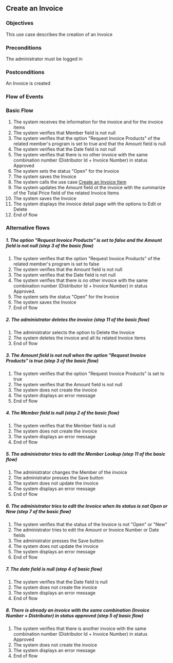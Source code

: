 ## Create an Invoice

### Objectives 
This use case describes the creation of an Invoice

### Preconditions
The administrator must be logged in

### Postconditions
An Invoice is created

### Flow of Events

### Basic Flow

1. The system receives the information for the invoice and for the invoice items 
2. The system verifies that Member field is not null
3. The system verifies that the option "Request Invoice Products" of the related member's program is set to true and that the Amount field is null
4. The system verifies that the Date field is not null
5. The system verifies that there is no other invoice with the same combination number (Distributor Id + Invoice Number) in status Approved
6. The system sets the status "Open" for the Invoice
7. The system saves the Invoice
8. The system calls the use case [Create an Invoice Item](https://github.com/FieloIncentiveAutomation/fieloprp/blob/develop/doc/UC-PRP-0001-Create%20an%20Invoice%20Item.md)
9. The system updates the Amount field ot the invoice with the summarize of the Total Price field of the related Invoice Items 
10. The system saves the Invoice
11. The system displays the invoice detail page with the options to Edit or Delete
12. End of flow

### Alternative flows

##### 1. The option "Request Invoice Products" is set to false and the Amount field is not null (step 3 of the basic flow)
   1. The system verifies that the option "Request Invoice Products" of the related member's program is set to false
   2. The system verifies that the Amount field is not null
   3. The system verifies that the Date field is not null
   4. The system verifies that there is no other invoice with the same combination number (Distributor Id + Invoice Number) in status Approved.
   5. The system sets the status "Open" for the Invoice
   6. The system saves the Invoice
   7. End of flow

##### 2. The administrator deletes the invoice (step 11 of the basic flow)
   1. The administrator selects the option to Delete the Invoice
   2. The system deletes the invoice and all its related Invoice items
   3. End of flow

##### 3. The Amount field is not null when the option "Request Invoice Products" is true (step 3 of the basic flow)
   1. The system verifies that the option "Request Invoice Products" is set to true
   2. The system verifies that the Amount field is not null
   3. The system does not create the invoice
   4. The system displays an error message
   5. End of flow
   
##### 4. The Member field is null (step 2 of the basic flow)
   1. The system verifies that the Member field is null
   2. The system does not create the invoice
   3. The system displays an error message
   4. End of flow

##### 5. The administrator tries to edit the Member Lookup (step 11 of the basic flow)
   1. The administrator changes the Member of the invoice
   2. The administrator presses the Save button
   3. The system does not update the invoice
   4. The system displays an error message
   5. End of flow

##### 6. The administrator tries to edit the Invoice when its status is not Open or New (step 7 of the basic flow)
   1. The system verifies that the status of the Invoice is not "Open" or "New"
   2. The administrator tries to edit the Amount or Invoice Number or Date fields
   3. The administrator presses the Save button
   4. The system does not update the invoice
   5. The system displays an error message
   5. End of flow
   
##### 7. The date field is null (step 4 of basic flow)
   1. The system verifies that the Date field is null
   2. The system does not create the invoice
   3. The system displays an error message
   4. End of flow
   
##### 8. There is already an invoice with the same combination (Invoice Number + Distributor) in status approved (step 5 of basic flow)
   1. The system verifies that there is another invoice with the same combination number (Distributor Id + Invoice Number) in status Approved
   2. The system does not create the invoice
   3. The system displays an error message
   4. End of flow
